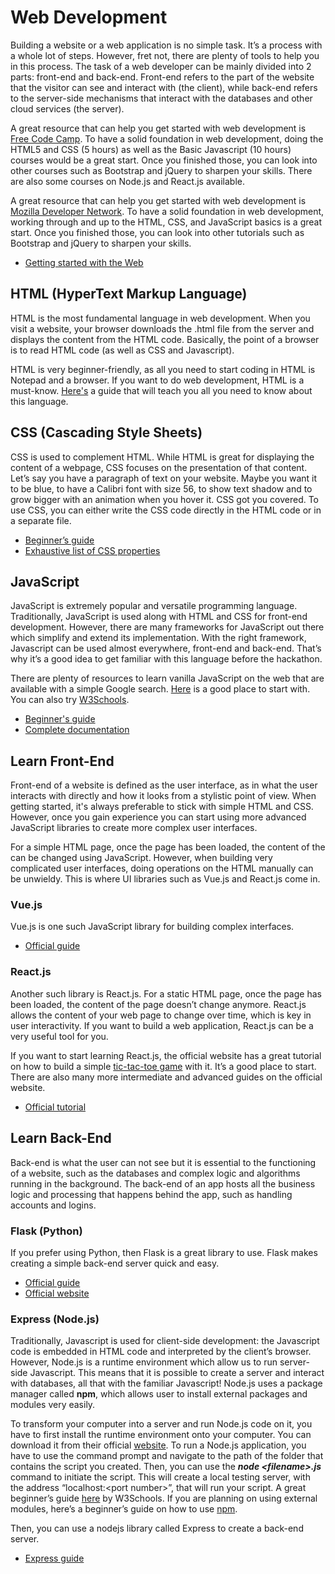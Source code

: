 # Web Development

Building a website or a web application is no simple task. It’s a process with a whole lot of steps. However, fret not, there are plenty of tools to help you in this process. The task of a web developer can be mainly divided into 2 parts: front-end and back-end. Front-end refers to the part of the website that the visitor can see and interact with \(the client\), while back-end refers to the server-side mechanisms that interact with the databases and other cloud services \(the server\).

A great resource that can help you get started with web development is [Free Code Camp](https://www.freecodecamp.org). To have a solid foundation in web development, doing the HTML5 and CSS \(5 hours\) as well as the Basic Javascript \(10 hours\) courses would be a great start. Once you finished those, you can look into other courses such as Bootstrap and jQuery to sharpen your skills. There are also some courses on Node.js and React.js available.

A great resource that can help you get started with web development is [Mozilla Developer Network](https://developer.mozilla.org/en-US/docs/Learn/Getting_started_with_the_web). To have a solid foundation in web development, working through and up to the HTML, CSS, and JavaScript basics is a great start. Once you finished those, you can look into other tutorials such as Bootstrap and jQuery to sharpen your skills.

* [Getting started with the Web](https://developer.mozilla.org/en-US/docs/Learn/Getting_started_with_the_web)

## HTML \(HyperText Markup Language\)

HTML is the most fundamental language in web development. When you visit a website, your browser downloads the .html file from the server and displays the content from the HTML code. Basically, the point of a browser is to read HTML code \(as well as CSS and Javascript\).

HTML is very beginner-friendly, as all you need to start coding in HTML is Notepad and a browser. If you want to do web development, HTML is a must-know. [Here's](https://developer.mozilla.org/en-US/docs/Learn/Getting_started_with_the_web/HTML_basics) a guide that will teach you all you need to know about this language.

## CSS \(Cascading Style Sheets\)

CSS is used to complement HTML. While HTML is great for displaying the content of a webpage, CSS focuses on the presentation of that content. Let’s say you have a paragraph of text on your website. Maybe you want it to be blue, to have a Calibri font with size 56, to show text shadow and to grow bigger with an animation when you hover it. CSS got you covered. To use CSS, you can either write the CSS code directly in the HTML code or in a separate file.

* [Beginner’s guide](https://developer.mozilla.org/en-US/docs/Learn/Getting_started_with_the_web/CSS_basics)
* [Exhaustive list of CSS properties](https://developer.mozilla.org/en-US/docs/Web/CSS/Reference)

## JavaScript

JavaScript is extremely popular and versatile programming language. Traditionally, JavaScript is used along with HTML and CSS for front-end development. However, there are many frameworks for JavaScript out there which simplify and extend its implementation. With the right framework, Javascript can be used almost everywhere, front-end and back-end. That’s why it’s a good idea to get familiar with this language before the hackathon.

There are plenty of resources to learn vanilla JavaScript on the web that are available with a simple Google search. [Here](https://developer.mozilla.org/en-US/docs/Learn/JavaScript) is a good place to start with. You can also try [W3Schools](https://www.w3schools.com/js/).

* [Beginner's guide](https://developer.mozilla.org/en-US/docs/Learn/Getting_started_with_the_web/JavaScript_basics)
* [Complete documentation](https://developer.mozilla.org/en-US/docs/Web/JavaScript/Reference)

## Learn Front-End

Front-end of a website is defined as the user interface, as in what the user interacts with directly and how it looks from a stylistic point of view. When getting started, it's always preferable to stick with simple HTML and CSS. However, once you gain experience you can start using more advanced JavaScript libraries to create more complex user interfaces.

For a simple HTML page, once the page has been loaded, the content of the can be changed using JavaScript. However, when building very complicated user interfaces, doing operations on the HTML manually can be unwieldy. This is where UI libraries such as Vue.js and React.js come in.

### Vue.js

Vue.js is one such JavaScript library for building complex interfaces.

* [Official guide](https://vuejs.org/v2/guide/)

### React.js

Another such library is React.js. For a static HTML page, once the page has been loaded, the content of the page doesn’t change anymore. React.js allows the content of your web page to change over time, which is key in user interactivity. If you want to build a web application, React.js can be a very useful tool for you.

If you want to start learning React.js, the official website has a great tutorial on how to build a simple [tic-tac-toe game](https://reactjs.org/tutorial/tutorial.html) with it. It’s a good place to start. There are also many more intermediate and advanced guides on the official website.

* [Official tutorial](https://reactjs.org/tutorial/tutorial.html)

## Learn Back-End

Back-end is what the user can not see but it is essential to the functioning of a website, such as the databases and complex logic and algorithms running in the background. The back-end of an app hosts all the business logic and processing that happens behind the app, such as handling accounts and logins.

### Flask (Python)

If you prefer using Python, then Flask is a great library to use. Flask
makes creating a simple back-end server quick and easy.

* [Official guide](https://flask.palletsprojects.com/)
* [Official website](https://palletsprojects.com/p/flask/)

### Express (Node.js)

Traditionally, Javascript is used for client-side development: the Javascript code is embedded in HTML code and interpreted by the client’s browser. However, Node.js is a runtime environment which allow us to run server-side Javascript. This means that it is possible to create a server and interact with databases, all that with the familiar Javascript! Node.js uses a package manager called **npm**, which allows user to install external packages and modules very easily.

To transform your computer into a server and run Node.js code on it, you have to first install the runtime environment onto your computer. You can download it from their official [website](https://nodejs.org/en/). To run a Node.js application, you have to use the command prompt and navigate to the path of the folder that contains the script you created. Then, you can use the _**node &lt;filename&gt;.js**_ command to initiate the script. This will create a local testing server, with the address “localhost:&lt;port number&gt;”, that will run your script. A great beginner’s guide [here](https://www.w3schools.com/nodejs/nodejs_get_started.asp) by W3Schools. If you are planning on using external modules, here’s a beginner’s guide on how to use [npm](http://nodesource.com/blog/an-absolute-beginners-guide-to-using-npm/).

Then, you can use a nodejs library called Express to create a back-end server.

* [Express guide](https://expressjs.com/en/starter/installing.html)
